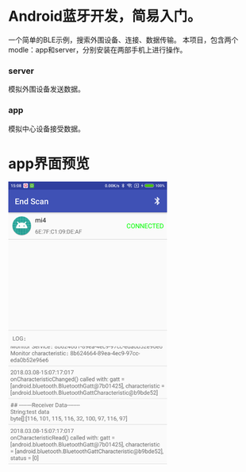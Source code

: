 # Android蓝牙开发，简易入门。
一个简单的BLE示例，搜索外围设备、连接、数据传输。
本项目，包含两个modle：app和server，分别安装在两部手机上进行操作。

### server
模拟外围设备发送数据。

### app
模拟中心设备接受数据。

# app界面预览
<img src="pictures/device-2018-03-08-150828.png" width="320px"/>
